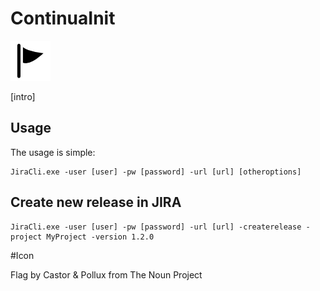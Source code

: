 ContinuaInit
============

![ContinuaInit](design/logo/logo_64.png)

[intro]


## Usage

The usage is simple:

    JiraCli.exe -user [user] -pw [password] -url [url] [otheroptions]

## Create new release in JIRA

	JiraCli.exe -user [user] -pw [password] -url [url] -createrelease -project MyProject -version 1.2.0 


#Icon

Flag by Castor & Pollux from The Noun Project